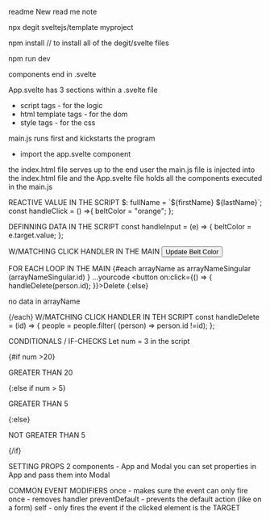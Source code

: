 readme
New read me note

npx degit sveltejs/template myproject

npm install // to install all of the degit/svelte files

npm run dev

components end in .svelte

App.svelte has
3 sections within a .svelte file

- script tags - for the logic
- html template tags - for the dom
- style tags - for the css

main.js runs first and kickstarts the program

- import the app.svelte component

the index.html file serves up to the end user
the main.js file is injected into the index.html file
and the App.svelte file holds all the components executed in the main.js

REACTIVE VALUE IN THE SCRIPT
$: fullName = `${firstName} ${lastName}`;
const handleClick = () =>{
beltColor = "orange";
};

DEFINNING DATA IN THE SCRIPT
const handleInput = (e) => {
beltColor = e.target.value;
};

W/MATCHING CLICK HANDLER IN THE MAIN
<button on:click={handleClick}>Update Belt Color</button>

FOR EACH LOOP IN THE MAIN
{#each arrayName as arrayNameSingular (arrayNameSingular.id) }
...yourcode
<button on:click={() => {
handleDelete(person.id);
}}>Delete</button>
{:else}<p>no data in arrayName</p>
{/each}
W/MATCHING CLICK HANDLER IN TEH SCRIPT
const handleDelete = (id) => {
people = people.filter( (person) => person.id !=id);
};

CONDITIONALS / IF-CHECKS
Let num = 3 in the script

{#if num >20}

<p>GREATER THAN 20</p>
{:else if num > 5}
<p>GREATER THAN 5</p>
{:else}
<p>NOT GREATER THAN 5</p>
{/if}

SETTING PROPS
2 components - App and Modal
you can set properties in App and pass them into Modal

<!-- pasing props of message from App  -->
<Modal message="hey, i am a prop value" isPromo={true} />
<!-- accepting props into Modal (EXPORT is required)-->
<script>
  export let isPromo = false; // exporting b/c value may be passed in or set outside
  export let message = "default value"; //  if msg is being passed in if not, default value
</script>

COMMON EVENT MODIFIERS
once - makes sure the event can only fire once - removes handler
preventDefault - prevents the default action (like on a form)
self - only fires the event if the clicked element is the TARGET
